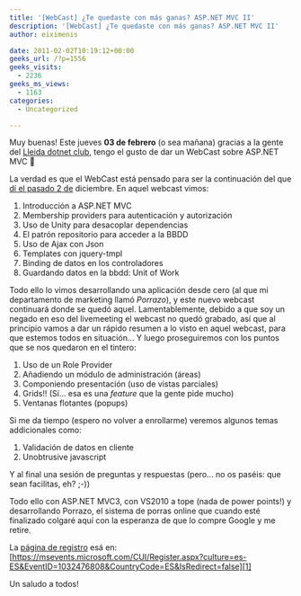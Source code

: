```yaml
---
title: '[WebCast] ¿Te quedaste con más ganas? ASP.NET MVC II'
description: '[WebCast] ¿Te quedaste con más ganas? ASP.NET MVC II'
author: eiximenis

date: 2011-02-02T10:19:12+00:00
geeks_url: /?p=1556
geeks_visits:
  - 2236
geeks_ms_views:
  - 1163
categories:
  - Uncategorized

---
```

Muy buenas! Este jueves **03 de febrero** (o sea mañana) gracias a la gente del <a href="http://lleida.dotnetclubs.com/" target="_blank" rel="noopener noreferrer">Lleida dotnet club</a>, tengo el gusto de dar un WebCast sobre ASP.NET MVC 🙂

La verdad es que el WebCast está pensado para ser la continuación del que <a href="http://geeks.ms/blogs/etomas/archive/2010/12/01/evento-recordatorio-este-jueves-hasta-d-243-nde-podemos-llegar-con-asp-net-mvc.aspx" target="_blank" rel="noopener noreferrer">dí el pasado 2 de</a> diciembre. En aquel webcast vimos:

  1. Introducción a ASP.NET MVC
  2. Membership providers para autenticación y autorización
  3. Uso de Unity para desacoplar dependencias
  4. El patrón repositorio para acceder a la BBDD
  5. Uso de Ajax con Json
  6. Templates con jquery-tmpl
  7. Binding de datos en los controladores
  8. Guardando datos en la bbdd: Unit of Work

Todo ello lo vimos desarrollando una aplicación desde cero (al que mi departamento de marketing llamó _Porrazo_), y este nuevo webcast continuará donde se quedó aquel. Lamentablemente, debido a que soy un negado en eso del livemeeting el webcast no quedó grabado, así que al principio vamos a dar un rápido resumen a lo visto en aquel webcast, para que estemos todos en situación… Y luego proseguiremos con los puntos que se nos quedaron en el tintero:

  1. Uso de un Role Provider
  2. Añadiendo un módulo de administración (áreas)
  3. Componiendo presentación (uso de vistas parciales)
  4. Grids!! (Sí… esa es una _feature_ que la gente pide mucho)
  5. Ventanas flotantes (popups)

Si me da tiempo (espero no volver a enrollarme) veremos algunos temas addicionales como:

  1. Validación de datos en cliente
  2. Unobtrusive javascript

Y al final una sesión de preguntas y respuestas (pero… no os paséis: que sean facilitas, eh? ;-))

Todo ello con ASP.NET MVC3, con VS2010 a tope (nada de power points!) y desarrollando Porrazo, el sistema de porras online que cuando esté finalizado colgaré aquí con la esperanza de que lo compre Google y me retire.

La <a href="https://msevents.microsoft.com/CUI/Register.aspx?culture=es-ES&EventID=1032476808&CountryCode=ES&IsRedirect=false" target="_blank" rel="noopener noreferrer">página de registro</a> esá en: [https://msevents.microsoft.com/CUI/Register.aspx?culture=es-ES&EventID=1032476808&CountryCode=ES&IsRedirect=false][1]

Un saludo a todos!

 [1]: https://msevents.microsoft.com/CUI/Register.aspx?culture=es-ES&EventID=1032476808&CountryCode=ES&IsRedirect=false "https://msevents.microsoft.com/CUI/Register.aspx?culture=es-ES&EventID=1032476808&CountryCode=ES&IsRedirect=false"